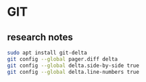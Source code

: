 # GIT

## research notes

```bash
sudo apt install git-delta
git config --global pager.diff delta
git config --global delta.side-by-side true
git config --global delta.line-numbers true
```
